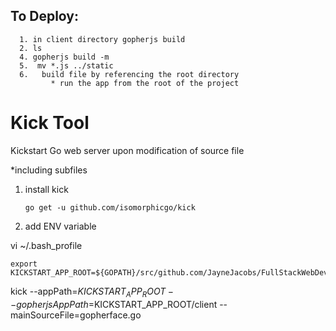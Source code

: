 ## To Deploy:
      1. in client directory gopherjs build
      2. ls
      4. gopherjs build -m
      5.  mv *.js ../static
      6.   build file by referencing the root directory
             * run the app from the root of the project  


# Kick Tool
Kickstart Go web server upon modification of source file

*including subfiles


1. install kick

   ```go get -u github.com/isomorphicgo/kick```
   
2. add ENV variable 

vi ~/.bash_profile

```
export KICKSTART_APP_ROOT=${GOPATH}/src/github.com/JayneJacobs/FullStackWebDev/kickstart/
```

kick --appPath=$KICKSTART_APP_ROOT --gopherjsAppPath=$KICKSTART_APP_ROOT/client --mainSourceFile=gopherface.go
